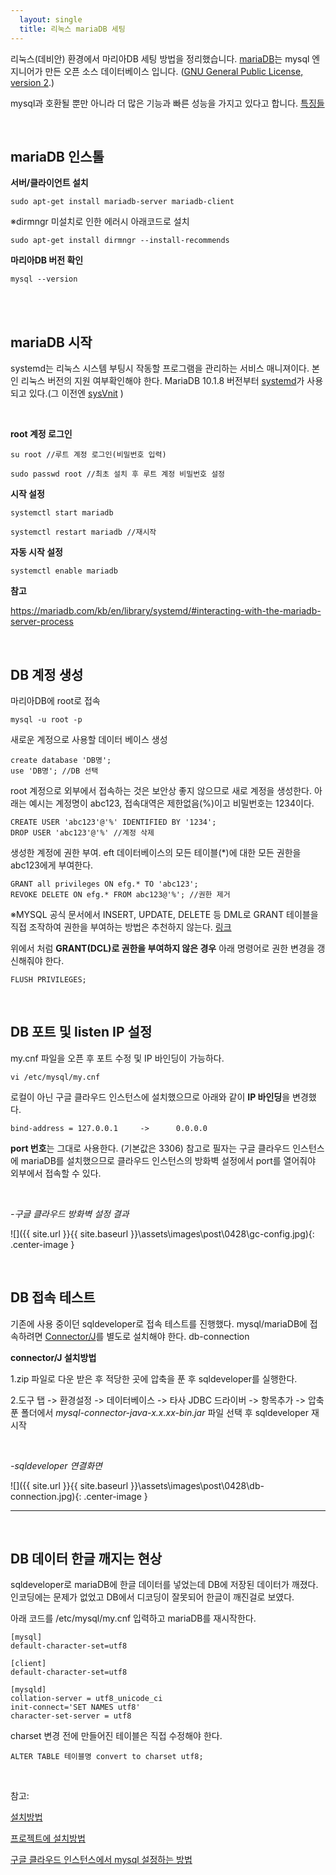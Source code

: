 ```yaml
---
  layout: single
  title: 리눅스 mariaDB 세팅
---
```


리눅스(데비안) 환경에서 마리아DB 세팅 방법을 정리했습니다. [mariaDB](https://mariadb.com/kb/ko/mariadb-korean-mariadb/)는 mysql 엔지니어가 만든 오픈 소스 데이터베이스 입니다. ([GNU General Public License, version 2](https://www.olis.or.kr/license/Detailselect.do?lId=1004&mapCode=010004).)

mysql과 호환될 뿐만 아니라 더 많은 기능과 빠른 성능을 가지고 있다고 합니다. [특징들](https://mariadb.com/kb/en/library/mariadb-vs-mysql-features/)



<br>

## mariaDB 인스톨

**서버/클라이언트 설치**

```
sudo apt-get install mariadb-server mariadb-client
```

※dirmngr 미설치로 인한 에러시 아래코드로 설치

```
sudo apt-get install dirmngr --install-recommends
```

**마리아DB 버전 확인**

```
mysql --version
```

<br>

<br>

## mariaDB 시작

systemd는 리눅스 시스템 부팅시 작동할 프로그램을 관리하는 서비스 매니져이다. 본인 리눅스 버전의 지원 여부확인해야 한다. MariaDB 10.1.8 버전부터 [systemd]()가 사용되고 있다.(그 이전엔 [sysVnit](https://mariadb.com/kb/en/library/sysvinit/) )

<br>

**root 계정 로그인**

```
su root //루트 계정 로그인(비밀번호 입력)

sudo passwd root //최초 설치 후 루트 계정 비밀번호 설정
```

**시작 설정**

```
systemctl start mariadb

systemctl restart mariadb //재시작
```

**자동 시작 설정**

```
systemctl enable mariadb
```

**참고**

https://mariadb.com/kb/en/library/systemd/#interacting-with-the-mariadb-server-process

<br>

## DB 계정 생성

마리아DB에 root로 접속

```
mysql -u root -p
```

새로운 계정으로 사용할 데이터 베이스 생성

```
create database 'DB명';
use 'DB명'; //DB 선택
```

root 계정으로 외부에서 접속하는 것은 보안상 좋지 않으므로 새로 계정을 생성한다. 아래는 예시는 계정명이 abc123, 접속대역은 제한없음(%)이고 비밀번호는 1234이다.

```
CREATE USER 'abc123'@'%' IDENTIFIED BY '1234';
DROP USER 'abc123'@'%' //계정 삭제
```

생성한 계정에 권한 부여.  eft 데이터베이스의 모든 테이블(*)에 대한 모든 권한을 abc123에게 부여한다.

```
GRANT all privileges ON efg.* TO 'abc123';
REVOKE DELETE ON efg.* FROM abc123@'%'; //권한 제거
```

※MYSQL 공식 문서에서 INSERT, UPDATE, DELETE 등 DML로 GRANT 테이블을 직접 조작하여 권한을 부여하는 방법은 추천하지 않는다. [링크](https://dev.mysql.com/doc/refman/5.7/en/privilege-changes.html) 

위에서 처럼 **GRANT(DCL)로 권한을 부여하지 않은 경우** 아래 명령어로 권한 변경을 갱신해줘야 한다.

```
FLUSH PRIVILEGES;
```



<br>

## DB 포트 및 listen IP 설정

my.cnf 파일을 오픈 후 포트 수정 및 IP 바인딩이 가능하다.

```
vi /etc/mysql/my.cnf
```

로컬이 아닌 구글 클라우드 인스턴스에 설치했으므로 아래와 같이 **IP 바인딩**을 변경했다.

```
bind-address = 127.0.0.1     ->      0.0.0.0
```

**port 번호**는 그대로 사용한다. (기본값은 3306) 참고로 필자는 구글 클라우드 인스턴스에 mariaDB를 설치했으므로 클라우드 인스턴스의 방화벽 설정에서 port를 열어줘야 외부에서 접속할 수 있다.

<br>

*-구글 클라우드 방화벽 설정 결과*

![]({{ site.url }}{{ site.baseurl }}\assets\images\post\0428\gc-config.jpg){: .center-image }

<br>

## DB 접속 테스트

기존에 사용 중이던 sqldeveloper로 접속 테스트를 진행했다.  mysql/mariaDB에 접속하려면 [Connector/J](Connector/J)를 별도로 설치해야 한다. db-connection

**connector/J 설치방법**

 1.zip 파일로 다운 받은 후 적당한 곳에 압축을 푼 후 sqldeveloper를 실행한다.

 2.도구 탭 -> 환경설정 -> 데이터베이스 -> 타사 JDBC 드라이버 -> 항목추가 -> 압축 푼 폴더에서 *mysql-connector-java-x.x.xx-bin.jar* 파일 선택 후 sqldeveloper 재시작

<br>

*-sqldeveloper 연결화면*

![]({{ site.url }}{{ site.baseurl }}\assets\images\post\0428\db-connection.jpg){: .center-image }

------

<br>

## DB 데이터 한글  깨지는 현상

sqldeveloper로 mariaDB에 한글 데이터를 넣었는데 DB에 저장된 데이터가 깨졌다. 인코딩에는 문제가 없었고 DB에서 디코딩이 잘못되어 한글이 깨진걸로 보였다.

아래 코드를 /etc/mysql/my.cnf 입력하고 mariaDB를 재시작한다.

```
[mysql]
default-character-set=utf8

[client]
default-character-set=utf8

[mysqld]
collation-server = utf8_unicode_ci
init-connect='SET NAMES utf8'
character-set-server = utf8
```

charset 변경 전에 만들어진 테이블은 직접 수정해야 한다.

```
ALTER TABLE 테이블명 convert to charset utf8;
```

<br>

참고:

[설치방법](https://alvinbunk.wordpress.com/2017/06/29/using-oracle-sql-developer-to-connect-to-mysqlmariadb-databases/)

[프로젝트에 설치방법](https://m.blog.naver.com/CommentList.nhn?blogId=50after&logNo=220912861796)

[구글 클라우드 인스턴스에서 mysql 설정하는 방법](https://cloud.google.com/solutions/setup-mysql?hl=ko)